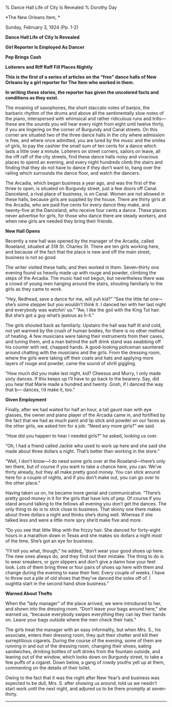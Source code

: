% Dance Hall Life of City Is Revealed
% Dorothy Day	

*The New Orleans Item, *

Sunday, February 3, 1924 (Pp. 1-2)

**Dance Hall Life of City Is Revealed**

**Girl Reporter Is Employed As Dancer**

**Pep Brings Cash**

**Loiterers and Riff Raff Fill Places Nightly**

**This is the first of a series of articles on the “free” dance halls of New Orleans by a girl reporter for The Item who worked in them.**

 **In writing these stories, the reporter has given the uncolored facts and conditions as they exist.**


The moaning of saxophones, the short staccato notes of banjos, the barbaric rhythm of the drums and above all the sentimentally slow notes of the piano, interspersed with whimsical and rather ridiculous runs and trills—these are the sounds you will hear every night from eight until twelve thirty, if you are lingering on the corner of Burgundy and Canal streets. On this corner are situated two of the three dance halls in the city where admission is free, and where once admitted, you are lured by the music and the smiles of girls, to pay the cashier the small sum of ten cents for a dance which lasts a little over a minute. Loiterers on street corners, sailors on leave, all the riff raff of the city streets, find these dance halls noisy and vivacious places to spend an evening, and every night hundreds climb the stairs and finding that they do not have to dance if they don’t want to, hang over the railing which surrounds the dance floor, and watch the dancers.

The Arcadia, which began business a year ago, and was the first of the three to open, is situated on Burgundy street, just a few doors off Canal. Danceland, a rival place of business, is on Canal. Women are not allowed in these halls, because girls are supplied by the house. There are thirty girls at the Arcadia, who are paid five cents for every dance they make, and twenty-five at the Danceland, who receive four cents a dance. These places never advertise for girls, for those who dance there are steady workers, and when new girls are needed they bring their friends.

**New Hall Opens**


Recently a new hall was opened by the manager of the Arcadia, called Roseland, situated at 318 St. Charles St. There are ten girls working here, and because of the fact that the place is new and off the main street, business is not so good.

The writer visited these halls; and then worked in them. Seven-thirty one evening found us heavily made up with rouge and powder, climbing the steps of the Arcadia. The music had not begun, but nevertheless there was a crowd of young men hanging around the stairs, shouting familiarly to the girls as they came to work.

 

“Hey, Redhead, save a dance for me, will yuh kid?” “See the little fat one—she’s some stepper but you wouldn’t think it. I danced ten with her last night and everybody was watchin’ us.” “Aw, I like the goil with the King Tut hair. But she’s got a guy what’s jealous as h-ll.”

 The girls shouted back as familiarly. Upstairs the hall was half lit and cold, not yet warmed by the crush of human bodies, for there is no other method of heating. A few musicians were taking their instruments from their cases, and tuning them, and a man behind the soft drink stand was swabbing off his counter with red, chapped hands. A good-looking policeman sauntered around chatting with the musicians and the girls. From the dressing room, where the girls were taking off their coats and hats and applying more layers of rouge and powder, came the sound of shrill giggling.

 

“How much did you make last night, kid? Cheesus and Murry, I only made sixty dances. If this keeps up I’ll have to go back to the beanery. Say, did you hear that Marie made a hundred and twenty. Gosh, if I danced the way that b— dances, I’d make it, too.”

 

**Given Employment**

 

Finally, after we had waited for half an hour, a tall gaunt man with eye glasses, the owner and piano player of the Arcadia came in, and fortified by the fact that we had as much paint and lip stick and powder on our faces as the other girls, we asked him for a job. “Need any more girls?” we said.

“How did you happen to hear I needed girls?” he asked, looking us over.

 

“Oh, I had a friend called Jackie who used to work up here and she said she made about three dollars a night. That’s better than working in the store.”

 

“Well, I don’t know—I do need some girls over at the Roseland—there’s only ten there, but of course if you want to take a chance here, you can. We’ve thirty already, but they all make pretty good money. You can stick around here for a couple of nights, and if you don’t make out, you can go over to the other place.”

 

Having taken us on, he became more genial and communicative. “There’s pretty good money in it for the girls that have lots of pep. Of course if you stand around talking to the fellows all evening you don’t get the dances. The only thing to do is to stick close to business. That skinny one there makes about three dollars a night and thinks she’s doing well. Whereas if she talked less and were a little more spry she’d make five and more.

 

“Do you see that little Wop with the frizzy hair. She danced for forty-eight hours in a marathon down in Texas and she makes six dollars a night most of the time. She’s got an eye for business.

“I’ll tell you what, though,” he added, “don’t wear your good shoes up here. The new ones always do, and they find out their mistake. The thing to do is to wear sneakers, or gym slippers and don’t give a damn how your feet look. Lots of them bring three or four pairs of shoes up here with them and change during the evening to ease their feet. Every couple of weeks, I have to throw out a pile of old shoes that they’ve danced the soles off of. I oughtta start in the second hand shoe business.”

 

**Warned About Thefts**

 

When the “lady manager” of the place arrived, we were introduced to her, and shown into the dressing room. “Don’t leave your bags around here,” she warned us, “because everybody swipes everything they can lay their hands on. Leave your bags outside where the men check their hats.”

 

The girls treat the manager with an easy informality, but when Mrs. S., his associate, enters their dressing room, they quit their chatter and kill their surreptitious cigarets. During the course of the evening, some of them are running in and out of the dressing room, changing their shoes, eating sandwiches, drinking bottles of soft drinks from the fountain outside, and leaning out of the window, which looks down on Burgundy street, to take a few puffs of a cigaret. Down below, a gang of rowdy youths yell up at them, commenting on the details of their toilet.

 

Owing to the fact that it was the night after New Year’s and business was expected to be dull, Mrs. S. after showing us around, told us we needn’t start work until the next night, and adjured us to be there promptly at seven-thirty.

 

 ****